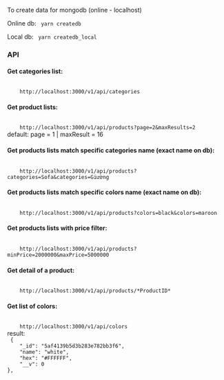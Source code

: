 To create data for mongodb (online - localhost)

Online db:
<code>
    yarn createdb
</code>

Local db:
<code>
    yarn createdb_local
</code>

<h3>API</h3>

<h4> Get categories list: </h4>
<code>
    http://localhost:3000/v1/api/categories
</code>


<h4> Get product lists: </h4>
<code>
    http://localhost:3000/v1/api/products?page=2&maxResults=2
</code>
default: page = 1 | maxResult = 16

<h4> Get products lists match specific categories name (exact name on db): </h4>
<code>
    http://localhost:3000/v1/api/products?categories=Sofa&categories=Giường
</code>

<h4> Get products lists match specific colors name (exact name on db): </h4>
<code>
    http://localhost:3000/v1/api/products?colors=black&colors=maroon
</code>

<h4> Get products lists with price filter: </h4>
<code>
    http://localhost:3000/v1/api/products?minPrice=2000000&maxPrice=5000000
</code>

<h4> Get detail of a product: </h4>
<code>
    http://localhost:3000/v1/api/products/*ProductID*
</code>

<h4> Get list of colors: </h4>
<code>
    http://localhost:3000/v1/api/colors
</code>
result:
<code>
 {
    "_id": "5af4139b5d3b283e782bb3f6",
    "name": "white",
    "hex": "#FFFFFF",
    "__v": 0
},
</code>